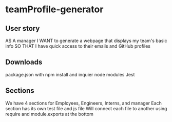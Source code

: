 # teamProfile-generator

## User story
AS A manager
I WANT to generate a webpage that displays my team's basic info
SO THAT I have quick access to their emails and GitHub profiles


## Downloads
package.json with npm install and inquier 
node modules
Jest

## Sections
We have 4 sections for Employees, Engineers, Interns, and manager
Each section has its own test file and js file 
Will connect each file to another using require and module.exports at the bottom
